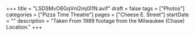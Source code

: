 +++
title = "LSDSMvO8GqVnl2mj0I1N.avif"
draft = false
tags = ["Photos"]
categories = ["Pizza Time Theatre"]
pages = ["Cheese E. Street"]
startDate = ""
description = "Taken From 1989 footage from the Milwaukee (Chase) Location."
+++
